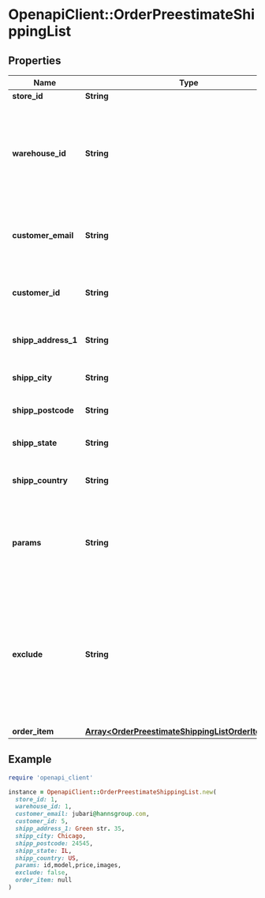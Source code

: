 # OpenapiClient::OrderPreestimateShippingList

## Properties

| Name | Type | Description | Notes |
| ---- | ---- | ----------- | ----- |
| **store_id** | **String** | Store Id | [optional] |
| **warehouse_id** | **String** | This parameter is used for selecting a warehouse where you need to set/modify a product quantity. | [optional] |
| **customer_email** | **String** | Retrieves orders specified by customer email | [optional] |
| **customer_id** | **String** | Retrieves orders specified by customer id | [optional] |
| **shipp_address_1** | **String** | Specifies first shipping address | [optional] |
| **shipp_city** | **String** | Specifies shipping city | [optional] |
| **shipp_postcode** | **String** | Specifies shipping postcode | [optional] |
| **shipp_state** | **String** | Specifies shipping state code | [optional] |
| **shipp_country** | **String** | Specifies shipping country code |  |
| **params** | **String** | Set this parameter in order to choose which entity fields you want to retrieve | [optional][default to &#39;force_all&#39;] |
| **exclude** | **String** | Set this parameter in order to choose which entity fields you want to ignore. Works only if parameter &#x60;params&#x60; equal force_all | [optional] |
| **order_item** | [**Array&lt;OrderPreestimateShippingListOrderItemInner&gt;**](OrderPreestimateShippingListOrderItemInner.md) |  |  |

## Example

```ruby
require 'openapi_client'

instance = OpenapiClient::OrderPreestimateShippingList.new(
  store_id: 1,
  warehouse_id: 1,
  customer_email: jubari@hannsgroup.com,
  customer_id: 5,
  shipp_address_1: Green str. 35,
  shipp_city: Chicago,
  shipp_postcode: 24545,
  shipp_state: IL,
  shipp_country: US,
  params: id,model,price,images,
  exclude: false,
  order_item: null
)
```

